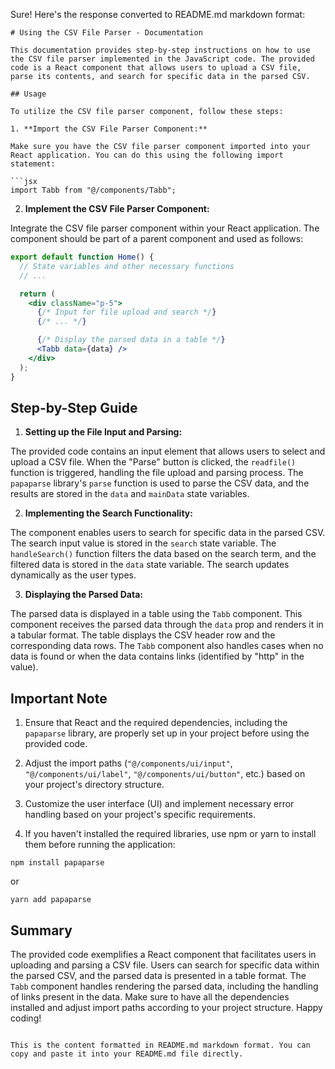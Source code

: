 Sure! Here's the response converted to README.md markdown format:

```
# Using the CSV File Parser - Documentation

This documentation provides step-by-step instructions on how to use the CSV file parser implemented in the JavaScript code. The provided code is a React component that allows users to upload a CSV file, parse its contents, and search for specific data in the parsed CSV.

## Usage

To utilize the CSV file parser component, follow these steps:

1. **Import the CSV File Parser Component:**

Make sure you have the CSV file parser component imported into your React application. You can do this using the following import statement:

```jsx
import Tabb from "@/components/Tabb";
```

2. **Implement the CSV File Parser Component:**

Integrate the CSV file parser component within your React application. The component should be part of a parent component and used as follows:

```jsx
export default function Home() {
  // State variables and other necessary functions
  // ...

  return (
    <div className="p-5">
      {/* Input for file upload and search */}
      {/* ... */}

      {/* Display the parsed data in a table */}
      <Tabb data={data} />
    </div>
  );
}
```

## Step-by-Step Guide

1. **Setting up the File Input and Parsing:**

The provided code contains an input element that allows users to select and upload a CSV file. When the "Parse" button is clicked, the `readfile()` function is triggered, handling the file upload and parsing process. The `papaparse` library's `parse` function is used to parse the CSV data, and the results are stored in the `data` and `mainData` state variables.

2. **Implementing the Search Functionality:**

The component enables users to search for specific data in the parsed CSV. The search input value is stored in the `search` state variable. The `handleSearch()` function filters the data based on the search term, and the filtered data is stored in the `data` state variable. The search updates dynamically as the user types.

3. **Displaying the Parsed Data:**

The parsed data is displayed in a table using the `Tabb` component. This component receives the parsed data through the `data` prop and renders it in a tabular format. The table displays the CSV header row and the corresponding data rows. The `Tabb` component also handles cases when no data is found or when the data contains links (identified by "http" in the value).

## Important Note

1. Ensure that React and the required dependencies, including the `papaparse` library, are properly set up in your project before using the provided code.

2. Adjust the import paths (`"@/components/ui/input"`, `"@/components/ui/label"`, `"@/components/ui/button"`, etc.) based on your project's directory structure.

3. Customize the user interface (UI) and implement necessary error handling based on your project's specific requirements.

4. If you haven't installed the required libraries, use npm or yarn to install them before running the application:

```
npm install papaparse
```

or

```
yarn add papaparse
```

## Summary

The provided code exemplifies a React component that facilitates users in uploading and parsing a CSV file. Users can search for specific data within the parsed CSV, and the parsed data is presented in a table format. The `Tabb` component handles rendering the parsed data, including the handling of links present in the data. Make sure to have all the dependencies installed and adjust import paths according to your project structure. Happy coding!
```

This is the content formatted in README.md markdown format. You can copy and paste it into your README.md file directly.